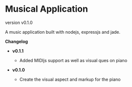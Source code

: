 Musical Application
==================

version v0.1.0

A music application built with nodejs, expressjs and jade.

**Changelog**

- **v0.1.1**
  - Added MIDIjs support as well as visual ques on piano

- **v0.1.0**
  - Create the visual aspect and markup for the piano
  

